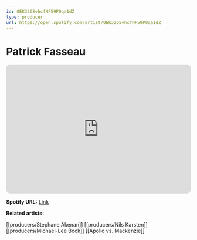 ```yaml
---
id: 0EK326SvhcfNF59P0qa1dZ
type: producer
url: https://open.spotify.com/artist/0EK326SvhcfNF59P0qa1dZ
---
```

# Patrick Fasseau

<iframe style="border-radius:12px" src="https://open.spotify.com/embed/artist/0EK326SvhcfNF59P0qa1dZ" width="100%" height="352" frameBorder="0" allowfullscreen="" allow="autoplay; clipboard-write; encrypted-media; fullscreen; picture-in-picture" loading="lazy"></iframe>

**Spotify URL:** [Link](https://open.spotify.com/artist/0EK326SvhcfNF59P0qa1dZ)

**Related artists:**

[[producers/Stephane Akenan]]
[[producers/Nils Karsten]]
[[producers/Michael-Lee Bock]]
[[Apollo vs. Mackenzie]]
